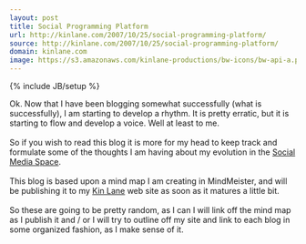 ```yaml
---
layout: post
title: Social Programming Platform
url: http://kinlane.com/2007/10/25/social-programming-platform/
source: http://kinlane.com/2007/10/25/social-programming-platform/
domain: kinlane.com
image: https://s3.amazonaws.com/kinlane-productions/bw-icons/bw-api-a.png
---
```

{% include JB/setup %}<p>
     Ok. Now that I have been blogging somewhat successfully (what is successfully), I am starting to develop a rhythm. It is pretty erratic, but it is starting to flow and develop a voice. Well at least to me.
     <br />
     <br />
     So if you wish to read this blog it is more for my head to keep track and formulate some of the thoughts I am having about my evolution in the <a href="http://www.web20squad.us/">Social Media Space</a>.
     <br />
     <br />
     This blog is based upon a mind map I am creating in MindMeister, and will be publishing it to my <a href="http://www.kinlane.com/">Kin Lane</a> web site as soon as it matures a little bit.
     <br />
     <br />
     So these are going to be pretty random, as I can I will link off the mind map as I publish it and / or I will try to outline off my site and link to each blog in some organized fashion, as I make sense of it.
</p>